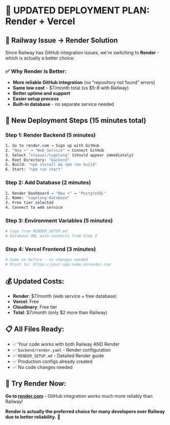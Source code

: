 # 🎯 UPDATED DEPLOYMENT PLAN: Render + Vercel

## 🔄 **Railway Issue → Render Solution**

Since Railway has GitHub integration issues, we're switching to **Render** - which is actually a better choice:

### ✅ **Why Render is Better:**
- **More reliable GitHub integration** (no "repository not found" errors)
- **Same low cost** - $7/month total (vs $5-8 with Railway) 
- **Better uptime and support**
- **Easier setup process**
- **Built-in database** - no separate service needed

## 🚀 **New Deployment Steps (15 minutes total)**

### Step 1: Render Backend (5 minutes)
```bash
1. Go to render.com → Sign up with GitHub
2. "New +" → "Web Service" → Connect GitHub
3. Select "xtaaaal/tagelong" (should appear immediately)
4. Root Directory: "backend"
5. Build: "npm install && npm run build"  
6. Start: "npm run start"
```

### Step 2: Add Database (2 minutes)
```bash
1. Render Dashboard → "New +" → "PostgreSQL"
2. Name: "tagelong-database"
3. Free tier selected
4. Connect to web service
```

### Step 3: Environment Variables (5 minutes)
```bash
# Copy from RENDER_SETUP.md
# Database URL auto-connects from Step 2
```

### Step 4: Vercel Frontend (3 minutes)
```bash
# Same as before - no changes needed
# Point to: https://your-app-name.onrender.com
```

## 💰 **Updated Costs:**
- **Render**: $7/month (web service + free database)
- **Vercel**: Free
- **Cloudinary**: Free tier
- **Total**: $7/month (only $2 more than Railway)

## 📋 **All Files Ready:**
- ✅ Your code works with both Railway AND Render
- ✅ `backend/render.yaml` - Render configuration
- ✅ `RENDER_SETUP.md` - Detailed Render guide
- ✅ Production configs already created
- ✅ No code changes needed

## 🎯 **Try Render Now:**
**Go to [render.com](https://render.com)** - GitHub integration works much more reliably than Railway!

**Render is actually the preferred choice for many developers over Railway due to better reliability.** 🌟
